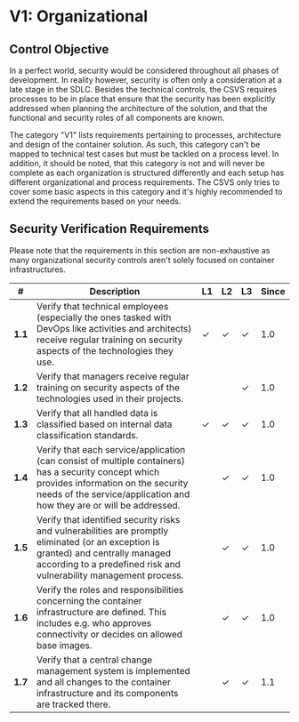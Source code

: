 # V1: Organizational

## Control Objective

In a perfect world, security would be considered throughout all phases of development. In reality however, security is often only a consideration at a late stage in the SDLC. Besides the technical controls, the CSVS requires processes to be in place that ensure that the security has been explicitly addressed when planning the architecture of the solution, and that the functional and security roles of all components are known.

The category "V1" lists requirements pertaining to processes, architecture and design of the container solution. As such, this category can't be mapped to technical test cases but must be tackled on a process level. In addition, it should be noted, that this category is not and will never be complete as each organization is structured differently and each setup has different organizational and process requirements. The CSVS only tries to cover some basic aspects in this category and it's highly recommended to extend the requirements based on your needs.

## Security Verification Requirements

Please note that the requirements in this section are non-exhaustive as many organizational security controls aren't solely focused on container infrastructures.

| # | Description | L1 | L2 | L3 | Since |
| --- | --- | --- | --- | -- | -- |
| **1.1** | Verify that technical employees (especially the ones tasked with DevOps like activities and architects) receive regular training on security aspects of the technologies they use. | ✓ | ✓ | ✓ | 1.0 |
| **1.2** | Verify that managers receive regular training on security aspects of the technologies used in their projects. |  |  | ✓ | 1.0 |
| **1.3** | Verify that all handled data is classified based on internal data classification standards. | ✓ | ✓ | ✓ | 1.0 |
| **1.4** | Verify that each service/application (can consist of multiple containers) has a security concept which provides information on the security needs of the service/application and how they are or will be addressed. |  | ✓ | ✓ | 1.0 |
| **1.5** | Verify that identified security risks and vulnerabilities are promptly eliminated (or an exception is granted) and centrally managed according to a predefined risk and vulnerability management process. |  | ✓ | ✓ | 1.0 |
| **1.6** | Verify the roles and responsibilities concerning the container infrastructure are defined. This includes e.g. who approves connectivity or decides on allowed base images. |  | ✓ | ✓ | 1.0 |
| **1.7** | Verify that a central change management system is implemented and all changes to the container infrastructure and its components are tracked there. | | ✓ | ✓ | 1.1 |
